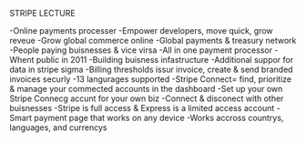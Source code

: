 STRIPE LECTURE

-Online payments processer
-Empower developers, move quick, grow reveue
-Grow global commerce online
-Global payments & treasury network
-People paying buisnesses & vice virsa
-All in one payment processor
-Whent public in 2011
-Building buisness infastructure
-Additional suppor for data in stripe sigma
-Billing thresholds issur invoice, create & send branded invoices securly
-13 langurages supported
-Stripe Connect= find, prioritize & manage your commected accounts in the dashboard
-Set up your own Stripe Connecg accunt for your own biz
-Connect & disconect with other buisnesses
-Stripe is full access & Express is a limited access account
-Smart payment page that works on any device
-Works accross countrys, languages, and currencys